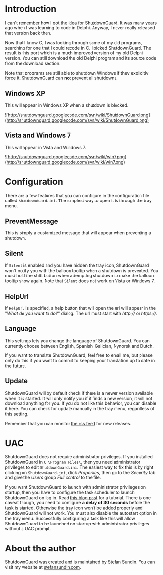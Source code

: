 # Introduction #

I can't remember how I got the idea for ShutdownGuard. It was many years ago when I was learning to code in Delphi. Anyway, I never really released that version back then.

Now that I know C, I was looking through some of my old programs, searching for one that I could recode in C. I picked ShutdownGuard. The result is this port which is a much improved version of my old Delphi version. You can still download the old Delphi program and its source code from the download section.

Note that programs are still able to shutdown Windows if they explicitly force it. ShutdownGuard can **not** prevent all shutdowns.

## Windows XP ##

This will appear in Windows XP when a shutdown is blocked.

![http://shutdownguard.googlecode.com/svn/wiki/ShutdownGuard.png](http://shutdownguard.googlecode.com/svn/wiki/ShutdownGuard.png)

## Vista and Windows 7 ##

This will appear in Vista and Windows 7.

![http://shutdownguard.googlecode.com/svn/wiki/win7.png](http://shutdownguard.googlecode.com/svn/wiki/win7.png)


# Configuration #

There are a few features that you can configure in the configuration file called `ShutdownGuard.ini`. The simplest way to open it is through the tray menu.

## PreventMessage ##

This is simply a customized message that will appear when preventing a shutdown.

## Silent ##

If `Silent` is enabled and you have hidden the tray icon, ShutdownGuard won't notify you with the balloon tooltip when a shutdown is prevented.
You must hold the shift button when attempting shutdown to make the balloon tooltip show again.
Note that `Silent` does not work on Vista or Windows 7.

## HelpUrl ##

If `HelpUrl` is specified, a help button that will open the url will appear in the "_What do you want to do?_" dialog.
The url must start with _http://_ or _https://_.

## Language ##

This settings lets you change the language of ShutdownGuard. You can currently choose between English, Spanish, Galician, Nynorsk and Dutch.

If you want to translate ShutdownGuard, feel free to email me, but please only do this if you want to commit to keeping your translation up to date in the future.

## Update ##

ShutdownGuard will by default check if there is a newer version available when it is started. It will only notify you if it finds a new version, it will not download anything for you. If you do not like this behavior, you can disable it here. You can check for update manually in the tray menu, regardless of this setting.

Remember that you can monitor [the rss feed](http://shutdownguard.googlecode.com/svn/wiki/feed.xml) for new releases.


# UAC #

ShutdownGuard does not require administrator privileges. If you installed ShutdownGuard in `C:\Program Files\`, then you need administrator privileges to edit `ShutdownGuard.ini`. The easiest way to fix this is by right clicking on `ShutdownGuard.ini`, click _Properties_, then go to the _Security_ tab and give the _Users_ group _Full control_ to the file.

If you want ShutdownGuard to launch with administrator privileges on startup, then you have to configure the task scheduler to launch ShutdownGuard on log in. Read [this blog post](http://botsikas.blogspot.com/2010/05/autostart-application-that-requires-uac.html) for a tutorial. There is one caveat though, you need to configure **a delay of 30 seconds** before the task is started. Otherwise the tray icon won't be added properly and ShutdownGuard will not work. You must also disable the autostart option in the tray menu. Successfully configuring a task like this will allow ShutdownGuard to be launched on startup with administrator privileges without a UAC prompt.


# About the author #

ShutdownGuard was created and is maintained by Stefan Sundin. You can visit my website at [stefansundin.com](http://stefansundin.com/).